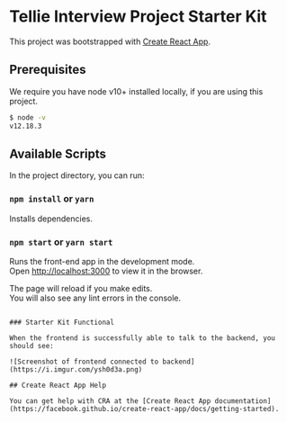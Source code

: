 # Tellie Interview Project Starter Kit

This project was bootstrapped with [Create React App](https://github.com/facebook/create-react-app).

## Prerequisites

We require you have node v10+ installed locally, if you are using this project.

```bash
$ node -v
v12.18.3
```

## Available Scripts

In the project directory, you can run:

### `npm install` or `yarn`

Installs dependencies.

### `npm start` or `yarn start`

Runs the front-end app in the development mode.\
Open [http://localhost:3000](http://localhost:3000) to view it in the browser.

The page will reload if you make edits.\
You will also see any lint errors in the console.
```

### Starter Kit Functional

When the frontend is successfully able to talk to the backend, you should see:

![Screenshot of frontend connected to backend](https://i.imgur.com/ysh0d3a.png)

## Create React App Help

You can get help with CRA at the [Create React App documentation](https://facebook.github.io/create-react-app/docs/getting-started).
